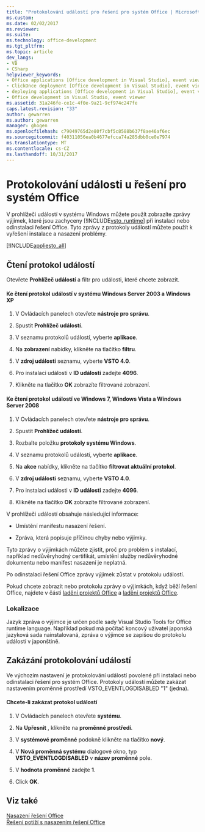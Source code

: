 ```yaml
---
title: "Protokolování událostí pro řešení pro systém Office | Microsoft Docs"
ms.custom: 
ms.date: 02/02/2017
ms.reviewer: 
ms.suite: 
ms.technology: office-development
ms.tgt_pltfrm: 
ms.topic: article
dev_langs:
- VB
- CSharp
helpviewer_keywords:
- Office applications [Office development in Visual Studio], event viewer
- ClickOnce deployment [Office development in Visual Studio], event viewer
- deploying applications [Office development in Visual Studio], event viewer
- Office development in Visual Studio, event viewer
ms.assetid: 31a246fe-ce1c-4f0e-9a21-9cf974c247fe
caps.latest.revision: "33"
author: gewarren
ms.author: gewarren
manager: ghogen
ms.openlocfilehash: c79049765d2e80f7cbf5c8588b637f8ae46af6ec
ms.sourcegitcommit: f40311056ea0b4677efcca74a285dbb0ce0e7974
ms.translationtype: MT
ms.contentlocale: cs-CZ
ms.lasthandoff: 10/31/2017
---
```

# <a name="event-logging-for-office-solutions"></a>Protokolování události u řešení pro systém Office
  V prohlížeči událostí v systému Windows můžete použít zobrazíte zprávy výjimek, které jsou zachyceny [!INCLUDE[vsto_runtime](../vsto/includes/vsto-runtime-md.md)] při instalaci nebo odinstalaci řešení Office. Tyto zprávy z protokoly událostí můžete použít k vyřešení instalace a nasazení problémy.  
  
 [!INCLUDE[appliesto_all](../vsto/includes/appliesto-all-md.md)]  
  
## <a name="reading-the-event-log"></a>Čtení protokol událostí  
 Otevřete **Prohlížeč událostí** a filtr pro události, které chcete zobrazit.  
  
#### <a name="to-read-the-event-log-in-windows-server-2003-and-windows-xp"></a>Ke čtení protokol událostí v systému Windows Server 2003 a Windows XP  
  
1.  V Ovládacích panelech otevřete **nástroje pro správu**.  
  
2.  Spustit **Prohlížeč událostí**.  
  
3.  V seznamu protokolů událostí, vyberte **aplikace**.  
  
4.  Na **zobrazení** nabídky, klikněte na tlačítko **filtru**.  
  
5.  V **zdroj události** seznamu, vyberte **VSTO 4.0**.  
  
6.  Pro instalaci události v **ID události** zadejte **4096**.  
  
7.  Klikněte na tlačítko **OK** zobrazíte filtrované zobrazení.  
  
#### <a name="to-read-the-event-log-in-windows-7-windows-vista-and-windows-server-2008"></a>Ke čtení protokol událostí ve Windows 7, Windows Vista a Windows Server 2008  
  
1.  V Ovládacích panelech otevřete **nástroje pro správu**.  
  
2.  Spustit **Prohlížeč událostí**.  
  
3.  Rozbalte položku **protokoly systému Windows**.  
  
4.  V seznamu protokolů událostí, vyberte **aplikace**.  
  
5.  Na **akce** nabídky, klikněte na tlačítko **filtrovat aktuální protokol**.  
  
6.  V **zdroj události** seznamu, vyberte **VSTO 4.0**.  
  
7.  Pro instalaci události v **ID události** zadejte **4096**.  
  
8.  Klikněte na tlačítko **OK** zobrazíte filtrované zobrazení.  
  
 V prohlížeči událostí obsahuje následující informace:  
  
-   Umístění manifestu nasazení řešení.  
  
-   Zpráva, která popisuje příčinou chyby nebo výjimky.  
  
 Tyto zprávy o výjimkách můžete zjistit, proč pro problém s instalací, například nedůvěryhodný certifikát, umístění služby nedůvěryhodné dokumentu nebo manifest nasazení je neplatná.  
  
 Po odinstalaci řešení Office zprávy výjimek zůstat v protokolu událostí.  
  
 Pokud chcete zobrazit nebo protokolu zprávy o výjimkách, když běží řešení Office, najdete v části [ladění projektů Office](../vsto/debugging-office-projects.md) a [ladění projektů Office](../vsto/debugging-office-projects.md).  
  
### <a name="localization"></a>Lokalizace  
 Jazyk zpráva o výjimce je určen podle sady Visual Studio Tools for Office runtime language. Například pokud má počítač koncový uživatel japonská jazyková sada nainstalovaná, zpráva o výjimce se zapíšou do protokolu událostí v japonštině.  
  
## <a name="disabling-the-event-logger"></a>Zakázání protokolování událostí  
 Ve výchozím nastavení je protokolování událostí povolené při instalaci nebo odinstalaci řešení pro systém Office. Protokoly událostí můžete zakázat nastavením proměnné prostředí VSTO_EVENTLOGDISABLED "1" (jedna).  
  
#### <a name="to-disable-the-event-log"></a>Chcete-li zakázat protokol událostí  
  
1.  V Ovládacích panelech otevřete **systému**.  
  
2.  Na **Upřesnit** , klikněte na **proměnné prostředí**.  
  
3.  V **systémové proměnné** podokně klikněte na tlačítko **nový**.  
  
4.  V **Nová proměnná systému** dialogové okno, typ **VSTO_EVENTLOGDISABLED** v **název proměnné** pole.  
  
5.  V **hodnota proměnné** zadejte **1**.  
  
6.  Click **OK**.  
  
## <a name="see-also"></a>Viz také  
 [Nasazení řešení Office](../vsto/deploying-an-office-solution.md)   
 [Řešení potíží s nasazením řešení Office](../vsto/troubleshooting-office-solution-deployment.md)  
  
  